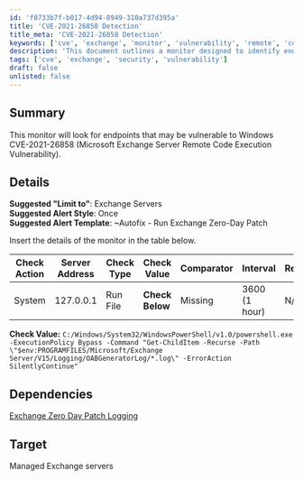 ```yaml
---
id: 'f0733b7f-b017-4d94-8949-310a737d395a'
title: 'CVE-2021-26858 Detection'
title_meta: 'CVE-2021-26858 Detection'
keywords: ['cve', 'exchange', 'monitor', 'vulnerability', 'remote', 'code', 'execution']
description: 'This document outlines a monitor designed to identify endpoints that may be vulnerable to the Windows CVE-2021-26858, specifically targeting Microsoft Exchange Server. It includes suggested configurations for alert styles, templates, and check actions to ensure timely detection and response to potential threats.'
tags: ['cve', 'exchange', 'security', 'vulnerability']
draft: false
unlisted: false
---
```


## Summary

This monitor will look for endpoints that may be vulnerable to Windows CVE-2021-26858 (Microsoft Exchange Server Remote Code Execution Vulnerability).

## Details

**Suggested "Limit to"**: Exchange Servers  
**Suggested Alert Style**: Once  
**Suggested Alert Template**: ~Autofix - Run Exchange Zero-Day Patch  

Insert the details of the monitor in the table below.

| Check Action | Server Address | Check Type | Check Value | Comparator | Interval | Result |
|--------------|----------------|------------|-------------|------------|----------|--------|
| System       | 127.0.0.1     | Run File   | **Check Below** | Missing     | 3600 (1 hour) | N/A    |

**Check Value:** `C:/Windows/System32/WindowsPowerShell/v1.0/powershell.exe -ExecutionPolicy Bypass -Command "Get-ChildItem -Recurse -Path \"$env:PROGRAMFILES/Microsoft/Exchange Server/V15/Logging/OABGeneratorLog/*.log\" -ErrorAction SilentlyContinue"` 

## Dependencies

[Exchange Zero Day Patch Logging](..//scripts/Exchange%20Zero%20Day%20Patch%20Logging.md)

## Target

Managed Exchange servers
